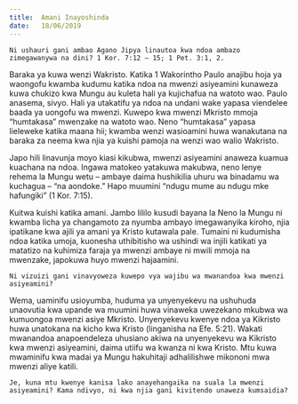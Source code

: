 ```yaml
---
title:  Amani Inayoshinda
date:   18/06/2019
---
```


`Ni ushauri gani ambao Agano Jipya linautoa kwa ndoa ambazo zimegawanywa na dini? 1 Kor. 7:12 – 15; 1 Pet. 3:1, 2.`

Baraka ya kuwa wenzi Wakristo. Katika 1 Wakorintho Paulo anajibu hoja ya waongofu kwamba kudumu katika ndoa na mwenzi asiyeamini kunaweza kuwa chukizo kwa Mungu au kuleta hali ya kujichafua na watoto wao. Paulo anasema, sivyo. Hali ya utakatifu ya ndoa na undani wake yapasa viendelee baada ya uongofu wa mwenzi. Kuwepo kwa mwenzi Mkristo mmoja “humtakasa” mwenzake na watoto wao. Neno “humtakasa” yapasa lieleweke katika maana hii; kwamba wenzi wasioamini huwa wanakutana na baraka za neema kwa njia ya kuishi pamoja na wenzi wao walio Wakristo. 

Japo hili linavunja moyo kiasi kikubwa, mwenzi asiyeamini anaweza kuamua kuachana na ndoa. Ingawa matokeo yatakuwa makubwa, neno lenye rehema la Mungu wetu – ambaye daima hushikilia uhuru wa binadamu wa kuchagua – “na aondoke.” Hapo muumini “ndugu mume au ndugu mke hafungiki” (1 Kor. 7:15). 

Kuitwa kuishi katika amani. Jambo lililo kusudi bayana la Neno la Mungu ni kwamba licha ya changamoto za nyumba ambayo imegawanyika kiroho, njia ipatikane kwa ajili ya amani ya Kristo kutawala pale. Tumaini ni kudumisha ndoa katika umoja, kuonesha uthibitisho wa ushindi wa injili katikati ya matatizo na kuhimiza faraja ya mwenzi ambaye ni mwili mmoja na mwenzake, japokuwa huyo mwenzi hajaamini.

`Ni vizuizi gani vinavyoweza kuwepo vya wajibu wa mwanandoa kwa mwenzi asiyeamini?`

Wema, uaminifu usioyumba, huduma ya unyenyekevu na ushuhuda unaovutia kwa upande wa muumini huwa vinaweka uwezekano mkubwa wa kumuongoa mwenzi asiye Mkristo. Unyenyekevu kwenye ndoa ya Kikristo huwa unatokana na kicho kwa Kristo (linganisha na Efe. 5:21). Wakati mwanandoa anapoendeleza uhusiano akiwa na unyenyekevu wa Kikristo kwa mwenzi asiyeamini, daima utiifu wa kwanza ni kwa Kristo. Mtu kuwa mwaminifu kwa madai ya Mungu hakuhitaji adhalilishwe mikononi mwa mwenzi aliye katili.

`Je, kuna mtu kwenye kanisa lako anayehangaika na suala la mwenzi asiyeamini? Kama ndivyo, ni kwa njia gani kivitendo unaweza kumsaidia?`
